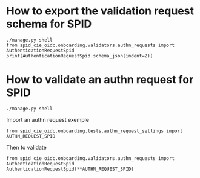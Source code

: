 # How to export the validation request schema for SPID

````
./manage.py shell
from spid_cie_oidc.onboarding.validators.authn_requests import AuthenticationRequestSpid
print(AuthenticationRequestSpid.schema_json(indent=2))
````

# How to validate an authn request for SPID

````
./manage.py shell
````
Import an authn request exemple
````
from spid_cie_oidc.onboarding.tests.authn_request_settings import AUTHN_REQUEST_SPID
````
Then to validate
````
from spid_cie_oidc.onboarding.validators.authn_requests import AuthenticationRequestSpid
AuthenticationRequestSpid(**AUTHN_REQUEST_SPID)
````

